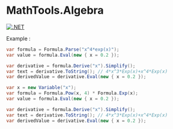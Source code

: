# MathTools.Algebra
[![.NET](https://github.com/kasancode/MathTools.Algebra/actions/workflows/dotnet.yml/badge.svg)](https://github.com/kasancode/MathTools.Algebra/actions/workflows/dotnet.yml)


Example : 

```c#
var formula = Formula.Parse("x^4*exp(x)");
var value = formula.Eval(new { x = 0.2 });

var derivative = formula.Derive("x").Simplify();
var text = derivative.ToString(); // 4*x^3*Exp(x)+x^4*Exp(x)
var derivedValue = derivative.Eval(new { x = 0.2 });
```



```c#
var x = new Variable("x");
var formula = Formula.Pow(x, 4) * Formula.Exp(x);
var value = formula.Eval(new { x = 0.2 });

var derivative = formula.Derive("x").Simplify();
var text = derivative.ToString(); // 4*x^3*Exp(x)+x^4*Exp(x)
var derivedValue = derivative.Eval(new { x = 0.2 });
```



